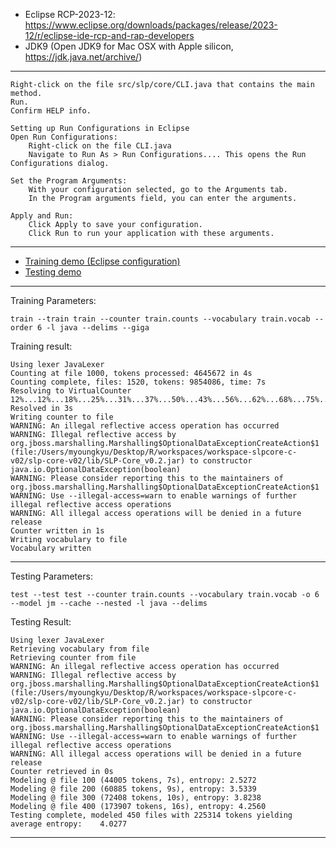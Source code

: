 * Eclipse RCP-2023-12: https://www.eclipse.org/downloads/packages/release/2023-12/r/eclipse-ide-rcp-and-rap-developers
* JDK9 (Open JDK9 for Mac OSX with Apple silicon, https://jdk.java.net/archive/)
---

    Right-click on the file src/slp/core/CLI.java that contains the main method.
    Run.
    Confirm HELP info.

    Setting up Run Configurations in Eclipse
    Open Run Configurations:
        Right-click on the file CLI.java
        Navigate to Run As > Run Configurations.... This opens the Run Configurations dialog.

    Set the Program Arguments:
        With your configuration selected, go to the Arguments tab.
        In the Program arguments field, you can enter the arguments.

    Apply and Run:
        Click Apply to save your configuration.
        Click Run to run your application with these arguments.
---

* [Training demo (Eclipse configuration)](https://unomail-my.sharepoint.com/:v:/r/personal/myoungkyu_unomaha_edu/Documents/0Research/slp-core-demo/slp-core-v0.2-training-demo.mov?csf=1&web=1&e=9IYpN4)
* [Testing demo](https://unomail-my.sharepoint.com/:v:/r/personal/myoungkyu_unomaha_edu/Documents/0Research/slp-core-demo/slp-core-v0.2-testing-demo.mov?csf=1&web=1&e=aLwQDS)
---

Training Parameters: 

    train --train train --counter train.counts --vocabulary train.vocab --order 6 -l java --delims --giga

Training result:

    Using lexer JavaLexer
    Counting at file 1000, tokens processed: 4645672 in 4s
    Counting complete, files: 1520, tokens: 9854086, time: 7s
    Resolving to VirtualCounter
    12%...12%...18%...25%...31%...37%...50%...43%...56%...62%...68%...75%...81%...87%...93%...100%...
    Resolved in 3s
    Writing counter to file
    WARNING: An illegal reflective access operation has occurred
    WARNING: Illegal reflective access by org.jboss.marshalling.Marshalling$OptionalDataExceptionCreateAction$1 (file:/Users/myoungkyu/Desktop/R/workspaces/workspace-slpcore-c-v02/slp-core-v02/lib/SLP-Core_v0.2.jar) to constructor java.io.OptionalDataException(boolean)
    WARNING: Please consider reporting this to the maintainers of org.jboss.marshalling.Marshalling$OptionalDataExceptionCreateAction$1
    WARNING: Use --illegal-access=warn to enable warnings of further illegal reflective access operations
    WARNING: All illegal access operations will be denied in a future release
    Counter written in 1s
    Writing vocabulary to file
    Vocabulary written
---

Testing Parameters: 

    test --test test --counter train.counts --vocabulary train.vocab -o 6 --model jm --cache --nested -l java --delims

Testing Result:

    Using lexer JavaLexer
    Retrieving vocabulary from file
    Retrieving counter from file
    WARNING: An illegal reflective access operation has occurred
    WARNING: Illegal reflective access by org.jboss.marshalling.Marshalling$OptionalDataExceptionCreateAction$1 (file:/Users/myoungkyu/Desktop/R/workspaces/workspace-slpcore-c-v02/slp-core-v02/lib/SLP-Core_v0.2.jar) to constructor java.io.OptionalDataException(boolean)
    WARNING: Please consider reporting this to the maintainers of org.jboss.marshalling.Marshalling$OptionalDataExceptionCreateAction$1
    WARNING: Use --illegal-access=warn to enable warnings of further illegal reflective access operations
    WARNING: All illegal access operations will be denied in a future release
    Counter retrieved in 0s
    Modeling @ file 100 (44005 tokens, 7s), entropy: 2.5272
    Modeling @ file 200 (60885 tokens, 9s), entropy: 3.5339
    Modeling @ file 300 (72408 tokens, 10s), entropy: 3.8238
    Modeling @ file 400 (173907 tokens, 16s), entropy: 4.2560
    Testing complete, modeled 450 files with 225314 tokens yielding average entropy:    4.0277
---
